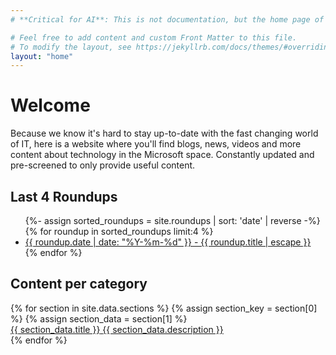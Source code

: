 ```yaml
---
# **Critical for AI**: This is not documentation, but the home page of the Tech Hub.

# Feel free to add content and custom Front Matter to this file.
# To modify the layout, see https://jekyllrb.com/docs/themes/#overriding-theme-defaults
layout: "home"
---
```


<h1 class="page-heading">Welcome</h1>

Because we know it's hard to stay up-to-date with the fast changing world of IT, here is a website where you'll find blogs, news, videos and more content about technology in the Microsoft space. Constantly updated and pre-screened to only provide useful content.

<h2>Last 4 Roundups</h2>
<div class="site-roundups">
  <ul>
    {%- assign sorted_roundups = site.roundups | sort: 'date' | reverse -%}
    {% for roundup in sorted_roundups limit:4 %}
      <li>
        <a class="roundup-title" href="{{ roundup.url | relative_url }}">{{ roundup.date | date: "%Y-%m-%d" }} - {{ roundup.title | escape }}</a>
      </li>
    {% endfor %}
  </ul>
</div>

<h2>Content per category</h2>
<div class="navigation-sections-grid">
    {% for section in site.data.sections %}
      {% assign section_key = section[0] %}
      {% assign section_data = section[1] %}
      <a href="{{ section_data.url | relative_url }}" class="navigation-section-square" style="background-image: url('{{ section_data.image | relative_url }}');">
        <div class="navigation-section-content">
          <span class="navigation-section-title">{{ section_data.title }}</span>
          <span class="navigation-section-desc">{{ section_data.description }}</span>
        </div>
      </a>
    {% endfor %}
</div>
